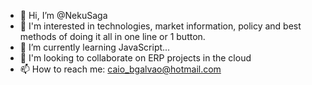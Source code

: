 - 👋 Hi, I’m @NekuSaga
- 👀 I'm interested in technologies, market information, policy and best methods of doing it all in one line or 1 button.
- 🌱 I’m currently learning JavaScript...
- 💞️ I'm looking to collaborate on ERP projects in the cloud
- 📫 How to reach me: caio_bgalvao@hotmail.com

<!---
NekuSaga/NekuSaga is a ✨ special ✨ repository because its `README.md` (this file) appears on your GitHub profile.
You can click the Preview link to take a look at your changes.
--->

